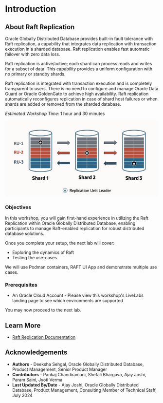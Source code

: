 # Introduction

## About Raft Replication

Oracle Globally Distributed Database provides built-in fault tolerance with Raft replication, a capability that integrates data replication with transaction execution in a sharded database. Raft replication enables fast automatic failover with zero data loss.

Raft replication is active/active; each shard can process reads and writes for a subset of data. This capability provides a uniform configuration with no primary or standby shards.

Raft replication is integrated with transaction execution and is completely transparent to users. There is no need to configure and manage Oracle Data Guard or Oracle GoldenGate to achieve high availability. Raft replication automatically reconfigures replication in case of shard host failures or when shards are added or removed from the sharded database. 

*Estimated Workshop Time:*  1 hour and 30 minutes

![Raft introduction](images/raft-intro.png " ")

### Objectives
In this workshop, you will gain first-hand experience in utilizing the Raft Replication within Oracle Globally Distributed Database, enabling participants to manage Raft-enabled replication for robust distributed database solutions.

Once you complete your setup, the next lab will cover:

- Exploring the dynamics of Raft
- Testing the use-cases



We will use Podman containers, RAFT UI App and demonstrate multiple use cases.

### Prerequisites
- An Oracle Cloud Account - Please view this workshop's LiveLabs landing page to see which environments are supported


You may now proceed to the next lab.

## Learn More
- [Raft Replication Documentation](https://docs.oracle.com/en/database/oracle/oracle-database/23/shard/raft-replication.html#GUID-AF14C34B-4F55-4528-8B28-5073A3BFD2BE)

## Acknowledgements
* **Authors** - Deeksha Sehgal, Oracle Globally Distributed Database, Product Management, Senior Product Manager
* **Contributors** - Pankaj Chandiramani, Shefali Bhargava, Ajay Joshi, Param Saini, Jyoti Verma
* **Last Updated By/Date** - Ajay Joshi, Oracle Globally Distributed Database, Product Management, Consulting Member of Technical Staff, July 2024

